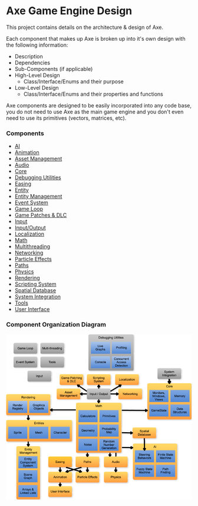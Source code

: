 # Axe Game Engine Design

This project contains details on the architecture & design of Axe.

Each component that makes up Axe is broken up into it's own design with the
following information:
- Description
- Dependencies
- Sub-Components (if applicable)
- High-Level Design
  - Class/Interface/Enums and their purpose
- Low-Level Design
  - Class/Interface/Enums and their properties and functions

Axe components are designed to be easily incorporated into any code base, you do
not need to use Axe as the main game engine and you don't even need to use its
primitives (vectors, matrices, etc).

### Components

- [AI](components/AI.md)
- [Animation](components/Animation.md)
- [Asset Management](components/AssetManagement.md)
- [Audio](components/Audio.md)
- [Core](components/Core.md)
- [Debugging Utilities](components/DebuggingUtilities.md)
- [Easing](components/Easing.md)
- [Entity](components/Entity.md)
- [Entity Management](components/EntityManagement.md)
- [Event System](components/EventSystem.md)
- [Game Loop](components/GameLoop.md)
- [Game Patches & DLC](components/GamePatchesDLC.md)
- [Input](components/Input.md)
- [Input/Output](components/InputOutput.md)
- [Localization](components/Localization.md)
- [Math](components/Math.md)
- [Multithreading](components/Multithreading.md)
- [Networking](components/Networking.md)
- [Particle Effects](components/ParticleEffects.md)
- [Paths](components/Paths.md)
- [Physics](components/Physics.md)
- [Rendering](components/Rendering.md)
- [Scripting System](components/ScriptingSystem.md)
- [Spatial Database](components/SpatialDatabase.md)
- [System Integration](components/SystemIntegration.md)
- [Tools](components/Tools.md)
- [User Interface](components/UserInterface.md)

### Component Organization Diagram

![Architecture](images/AxeArchitecture.png)
